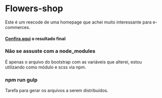 # Flowers-shop
Este é um reecode de uma homepage que achei muito interessante para e-commerces.

#### <a href="https://luciano-eber.github.io/flowers-shop/dist/" target="_blank">Confira aqui</a> o resultado final

### Não se assuste com a **node_modules**
É apenas o arquivo do bootstrap com as variáveis que alterei, estou utilizando como módulo e scss via npm.

### npm run gulp
Tarefa para gerar os arquivos a serem distribuídos.
